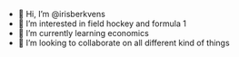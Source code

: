 - 👋 Hi, I’m @irisberkvens
- 👀 I’m interested in field hockey and formula 1
- 🌱 I’m currently learning economics
- 💞️ I’m looking to collaborate on all different kind of things

<!---
irisberkvens/irisberkvens is a ✨ special ✨ repository because its `README.md` (this file) appears on your GitHub profile.
You can click the Preview link to take a look at your changes.
--->
